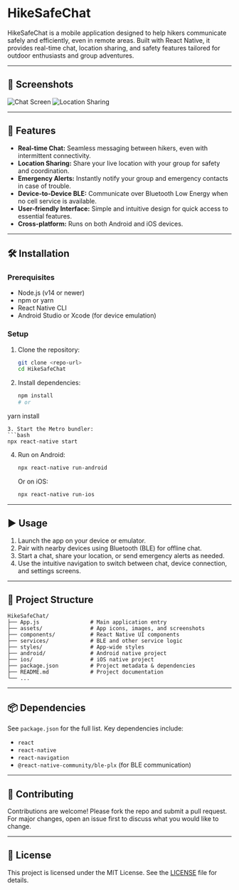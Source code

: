 # HikeSafeChat

HikeSafeChat is a mobile application designed to help hikers communicate safely and efficiently, even in remote areas. Built with React Native, it provides real-time chat, location sharing, and safety features tailored for outdoor enthusiasts and group adventures.

---

## 📱 Screenshots

![Chat Screen](assets/screenshot-chat.png)
![Location Sharing](assets/screenshot-location.png)

---

## 🚀 Features
- **Real-time Chat:** Seamless messaging between hikers, even with intermittent connectivity.
- **Location Sharing:** Share your live location with your group for safety and coordination.
- **Emergency Alerts:** Instantly notify your group and emergency contacts in case of trouble.
- **Device-to-Device BLE:** Communicate over Bluetooth Low Energy when no cell service is available.
- **User-friendly Interface:** Simple and intuitive design for quick access to essential features.
- **Cross-platform:** Runs on both Android and iOS devices.

---

## 🛠️ Installation

### Prerequisites
- Node.js (v14 or newer)
- npm or yarn
- React Native CLI
- Android Studio or Xcode (for device emulation)

### Setup
1. Clone the repository:
   ```bash
   git clone <repo-url>
   cd HikeSafeChat
   ```
2. Install dependencies:
   ```bash
   npm install
   # or
yarn install
   ```
3. Start the Metro bundler:
   ```bash
   npx react-native start
   ```
4. Run on Android:
   ```bash
   npx react-native run-android
   ```
   Or on iOS:
   ```bash
   npx react-native run-ios
   ```

---

## ▶️ Usage
1. Launch the app on your device or emulator.
2. Pair with nearby devices using Bluetooth (BLE) for offline chat.
3. Start a chat, share your location, or send emergency alerts as needed.
4. Use the intuitive navigation to switch between chat, device connection, and settings screens.

---

## 📁 Project Structure
```
HikeSafeChat/
├── App.js                # Main application entry
├── assets/               # App icons, images, and screenshots
├── components/           # React Native UI components
├── services/             # BLE and other service logic
├── styles/               # App-wide styles
├── android/              # Android native project
├── ios/                  # iOS native project
├── package.json          # Project metadata & dependencies
├── README.md             # Project documentation
└── ...
```

---

## 📦 Dependencies
See `package.json` for the full list. Key dependencies include:
- `react`
- `react-native`
- `react-navigation`
- `@react-native-community/ble-plx` (for BLE communication)

---

## 🤝 Contributing
Contributions are welcome! Please fork the repo and submit a pull request. For major changes, open an issue first to discuss what you would like to change.

---

## 📝 License
This project is licensed under the MIT License. See the [LICENSE](LICENSE) file for details.

